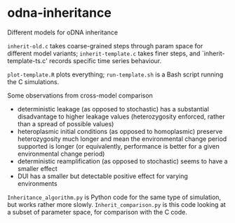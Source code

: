 # odna-inheritance
Different models for oDNA inheritance

`inherit-old.c` takes coarse-grained steps through param space for different model variants; `inherit-template.c` takes finer steps, and `inherit-template-ts.c' records specific time series behaviour. 

`plot-template.R` plots everything; `run-template.sh` is a Bash script running the C simulations.

Some observations from cross-model comparison
 * deterministic leakage (as opposed to stochastic) has a substantial disadvantage to higher leakage values (heterozygosity enforced, rather than a spread of possible values)
 * heteroplasmic initial conditions (as opposed to homoplasmic) preserve heterozygosity much longer and mean the environmental change period supported is longer (or equivalently, performance is better for a given environmental change period)
 * deterministic reamplification (as opposed to stochastic) seems to have a smaller effect
 * DUI has a smaller but detectable positive effect for varying environments

`Inheritance_algorithm.py` is Python code for the same type of simulation, but works rather more slowly. `Inherit_comparison.py` is this code looking at a subset of parameter space, for comparison with the C code. 
